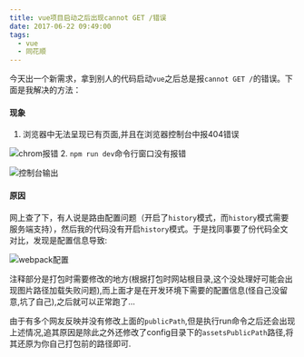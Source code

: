 ```yaml
---
title: vue项目启动之后出现cannot GET /错误
date: 2017-06-22 09:49:00
tags:
  - vue
  - 同花顺
---
```


今天出一个新需求，拿到别人的代码启动`vue`之后总是报`cannot GET /`的错误。下面是我解决的方法：
#### 现象
1. 浏览器中无法呈现已有页面,并且在浏览器控制台中报404错误

![chrom报错](https://fs.andylistudio.com/blog/post03/error.png/default)
2. `npm run dev`命令行窗口没有报错

![控制台输出](https://fs.andylistudio.com/blog/post03/console.png/default)
#### 原因
网上查了下，有人说是路由配置问题（开启了`history`模式，而`history`模式需要服务端支持），然后我的代码没有开启`history`模式。于是找同事要了份代码全文对比，发现是配置信息导致:

![webpack配置](https://fs.andylistudio.com/blog/post03/code.png/default)

注释部分是打包时需要修改的地方(根据打包时网站根目录,这个没处理好可能会出现图片路径加载失败问题),而上面才是在开发环境下需要的配置信息(怪自己没留意,坑了自己),之后就可以正常跑了...

由于有多个网友反映并没有修改上面的`publicPath`,但是执行run命令之后还会出现上述情况,追其原因是除此之外还修改了config目录下的`assetsPublicPath`路径,将其还原为你自己打包前的路径即可.

